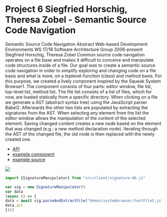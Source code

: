 # Project 6 Siegfried Horschig, Theresa Zobel - Semantic Source Code Navigation

Semantic Source Code Navigation Abstract Web-based Development Environments WS 17/18 Software Architecture Group 2006-present Siegfried Horschig, Theresa Zobel Common source code navigation operates on a file base and makes it difficult to conceive and manipulate code structures inside of a file. Our goal was to create a semantic source code navigation in order to simplify exploring and changing code on a file basis and what is more, on a toplevel-function (class) and method basis. For this purpose, we created a lively component inspired by the Squeak System Browser1. The component consists of four parts: editor window, file list, top-level list, method list. The file list consists of a list of files, which for now, are loaded statically from a specific directory. When clicking on a file we generate a AST (abstract syntax tree) using the JavaScript parser Babel2. Afterwards the other two lists are populated by extracting the signatures from the AST. When selecting any element from the list the editor window allows the manipulation of the content of the selected element. Saving changed content creates a new node based on the element that was changed (e.g.: a new method declaration node). Iterating through the AST of the changed file, the old node is then replaced with the newly created one.

- [API](browse://src/client/signature-db.js)
- [example component](open://semantic-source-code-navigator)
- [example source](browse://templates/semantic-source-code-navigator.js)

![](https://lively-kernel.org/lively4/lively4-jens/doc/WebDev2017/project_6/screenshot.png)

```javascript {.pookie}
import {SignatureManipulator} from "src/client/signature-db.js"

var sig = new SignatureManipulator()
var data 
(async () => {
data = await sig.parseAndExtractFile("demos/systembrowser/testFile2.js")
data.ast
})()
```


<script>
(async () => {
  var inspector = await (<lively-inspector></lively-inspector>)
  inspector.inspect(lively.query(this,"#pookie"))
  return inspector
})()
</script>


